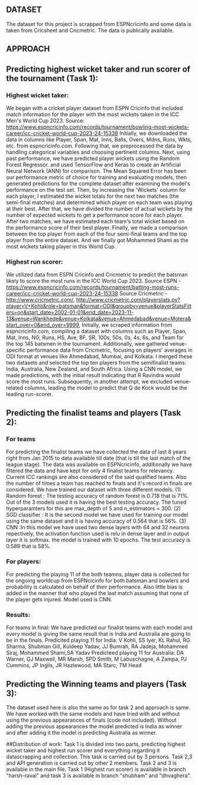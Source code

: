 ## DATASET
The dataset for this project is scrapped from ESPNcricinfo and some data is taken from Cricsheet and Cricmetric. The data is publically available. 
## APPROACH
## Predicting highest wicket taker and run scorer of the tournament (Task 1):

### Highest wicket taker:
We began with a cricket player dataset from ESPN Cricinfo that included match information for the player with the most wickets taken in the ICC Men's World Cup 2023.
Source: https://www.espncricinfo.com/records/tournament/bowling-most-wickets-career/icc-cricket-world-cup-2023-24-15338
Initially, we downloaded the data in columns like Player, Span, Mat, Inns, Balls, Overs, Mdns, Runs, Wkts, etc. from espncricinfo.com.
Following that, we preprocessed the data by handling categorical variables and choosing pertinent columns. Next, using past performance, we have predicted player wickets using the Random Forest Regressor. and used TensorFlow and Keras to create an Artificial Neural Network (ANN) for comparison. 
The Mean Squared Error has been our performance metric of choice for training and evaluating models, then generated predictions for the complete dataset after examining the model's performance on the test set. Then, by increasing the 'Wickets' column for each player, I estimated the wicket totals for the next two matches (the semi-final matches) and determined which player on each team was playing at their best.
After that, we have divided the number of actual wickets by the number of expected wickets to get a performance score for each player. After two matches, we have estimated each team's total wicket based on the performance score of their best player.
Finally, we made a comparison between the top player from each of the four semi-final teams and the top player from the entire dataset. And we finally got Mohammed Shami as the most wickets taking player in this World Cup.

### Highest run scorer:
We utilized data from ESPN Cricinfo and Cricmetric to predict the batsman likely to score the most runs in the ICC World Cup 2023.
Source ESPN - https://www.espncricinfo.com/records/tournament/batting-most-runs-career/icc-cricket-world-cup-2023-24-15338
Source Cricmetric - http://www.cricmetric.com/, http://www.cricmetric.com/playerstats.py?player=V+Kohli&role=batsman&format=ODI&groupby=venue&playerStatsFilters=on&start_date=2002-01-01&end_date=2023-11-13&venue=Wankhede&venue=Kolkata&venue=Ahmedabad&venue=Motera&start_over=0&end_over=9999,
Initially, we scraped information from espncricinfo.com, compiling a dataset with columns such as Player, Span, Mat, Inns, NO, Runs, HS, Ave, BF, SR, 100s, 50s, 0s, 4s, 6s, and Team for the top 145 batsmen in the tournament.
Additionally, wee gathered venue-specific performance data from Cricmetric, focusing on players' averages in ODI format at venues like Ahmedabad, Mumbai, and Kolkata. I merged these two datasets and selected the top ten players from the semifinalist teams: India, Australia, New Zealand, and South Africa.
Using a CNN model, we made predictions, with the initial result indicating that R Ravindra would score the most runs.
Subsequently, in another attempt, we excluded venue-related columns, leading the model to predict that Q de Kock would be the leading run-scorer.


## Predicting the finalist teams and players (Task 2):

### For teams
For predicting the finalist teams we have collected the data of last 8 years right from Jan 2015 to data available till date (that is till the last match of the league stage).
The data was available on ESPNcricinfo, additionally we have filtered the data and have kept for only 4 finalist teams for relevancy. Current ICC  rankings are also considered of the said qualified teams.
Also the number of times a team has reached to finals and it's record in finals are considered. We have trained our dataset with three different models.
(1) Random forest : The testing accuracy of random forest is 0.718 that is 71%. Out of the 3 models used it is having the best testing accuracy. The tuned hyperparamters for this are max_depth of 5 and n_estimators = 300.
(2) SGD classifier : It is the second model we have used for training our model using the same dataset and it is having accuracy of 0.564 that is 56%.
(3) CNN :In this model we have used two dense layers with 64 and 32 neurons repectively, the activation function used is relu in dense layer and in output layer it is softmax. the model is trained with 10 epochs. The test accuracy is 0.589 that is 58%.

### For players:
For predicting the playing 11 of the both teamns, player data is collected for the ongoing worldcup from ESPNcicinfo for both batsman and bowlers and probability is calculated on behalf of their performance. Also little bias is added in the manner that
who played the last match assuming that none of the player gets injured.
Model used is CNN.

### Results:
For teams in final: We have predicted our finalist teams with each model and every model is giving the same result that is India and Australia are going to be in the finals.
Predicited playing 11 for India: V Kohli, SS Iyer, KL Rahul, RG Sharma, Shubman Gill, Kuldeep Yadav, JJ Bumrah, RA Jadeja, Mohammed Siraj, Mohammed Shami,SA Yadav 
Predicteed playing 11 for Australia: DA Warner, GJ Maxwell, MR Marsh, SPD Smith, M Labuschagne, A Zampa, PJ Cummins, JP Inglis, JR Hazlewood, MA Starc, TM Head  

## Predicting the Winning teams and players (Task 3):
The dataset used here is also the same as for task 2 and approach is same. We have worked with the same models and have tried with and without using the previous appearances of finals (code not included). Without adding the previous appearances 
the model predicted is India as winner and after adding it the model is predicting Australia as winner.

##Distribution of work:
Task 1 is divided into two parts, predicting highest wicket taker and highest run scorer and everything regarding it datascrapping and collection. This task is carried out by 3 persons. Task 2,3 and API generation is carried out by other 2 members.
Task 2 and 3 is available in the main file.
Task 1 (Highest run scorer) is available in branch "harsh-raval" and task 3 is available in branch "shubham" and "dhvaghera".
